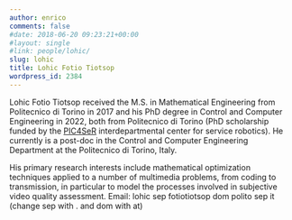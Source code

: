 ```yaml
---
author: enrico
comments: false
#date: 2018-06-20 09:23:21+00:00
#layout: single
#link: people/lohic/
slug: lohic
title: Lohic Fotio Tiotsop
wordpress_id: 2384
---
```


Lohic Fotio Tiotsop received the M.S. in Mathematical Engineering from Politecnico di Torino in 2017 and his PhD degree in Control and Computer Engineering in 2022, both from Politecnico di Torino (PhD scholarship funded by the [PIC4SeR](https://pic4ser.polito.it) interdepartmental center for service robotics). He currently is a post-doc in the Control and Computer Engineering Department at the Politecnico di Torino, Italy.

His primary research interests include mathematical optimization techniques applied to a number of multimedia problems, from coding to transmission, in particular to model the processes involved in subjective video quality assessment.
Email: lohic sep fotiotiotsop dom polito sep it (change sep with . and dom with at)
